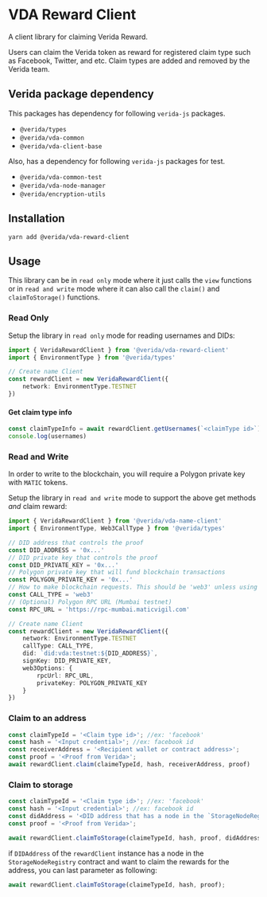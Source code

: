 
# VDA Reward Client

A client library for claiming Verida Reward.

Users can claim the Verida token as reward for registered claim type such as Facebook, Twitter, and etc. Claim types are added and removed by the Verida team.

## Verida package dependency
This packages has dependency for following `verida-js` packages.
- `@verida/types`
- `@verida/vda-common`
- `@verida/vda-client-base`

Also, has a dependency for following `verida-js` packages for test.
- `@verida/vda-common-test`
- `@verida/vda-node-manager`
- `@verida/encryption-utils`

## Installation

```
yarn add @verida/vda-reward-client
```

## Usage

This library can be in `read only` mode where it just calls the `view` functions or in `read and write` mode where it can also call the `claim()` and `claimToStorage()` functions.

### Read Only

Setup the library in `read only` mode for reading usernames and DIDs:

```ts
import { VeridaRewardClient } from '@verida/vda-reward-client'
import { EnvironmentType } from '@verida/types'

// Create name Client
const rewardClient = new VeridaRewardClient({
    network: EnvironmentType.TESTNET
})
```

#### Get claim type info

```ts
const claimTypeInfo = await rewardClient.getUsernames(`<claimType id>`);
console.log(usernames)
```

### Read and Write

In order to write to the blockchain, you will require a Polygon private key with `MATIC` tokens.

Setup the library in `read and write` mode to support the above get methods *and* claim reward:

```ts
import { VeridaRewardClient } from '@verida/vda-name-client'
import { EnvironmentType, Web3CallType } from '@verida/types'

// DID address that controls the proof
const DID_ADDRESS = '0x...'
// DID private key that controls the proof
const DID_PRIVATE_KEY = '0x...'
// Polygon private key that will fund blockchain transactions
const POLYGON_PRIVATE_KEY = '0x...'
// How to make blockchain requests. This should be 'web3' unless using Verida's meta transaction server.
const CALL_TYPE = 'web3'
// (Optional) Polygon RPC URL (Mumbai testnet)
const RPC_URL = 'https://rpc-mumbai.maticvigil.com'

// Create name Client
const rewardClient = new VeridaRewardClient({
    network: EnvironmentType.TESTNET
    callType: CALL_TYPE,
    did: `did:vda:testnet:${DID_ADDRESS}`,
    signKey: DID_PRIVATE_KEY,
    web3Options: {
        rpcUrl: RPC_URL,
        privateKey: POLYGON_PRIVATE_KEY
    }
})
```

### Claim to an address

```ts
const claimTypeId = '<Claim type id>'; //ex: 'facebook'
const hash = '<Input credential>'; //ex: facebook id
const receiverAddress = '<Recipient wallet or contract address>';
const proof = '<Proof from Verida>';
await rewardClient.claim(claimeTypeId, hash, receiverAddress, proof)
```

### Claim to storage

```ts
const claimTypeId = '<Claim type id>'; //ex: 'facebook'
const hash = '<Input credential>'; //ex: facebook id
const didAddress = '<DID address that has a node in the `StorageNodeRegistry` contract>';
const proof = '<Proof from Verida>';

await rewardClient.claimToStorage(claimeTypeId, hash, proof, didAddress);
```

if `DIDAddress` of the `rewardClient` instance has a node in the `StorageNodeRegistry` contract and want to claim the rewards for the address, you can last parameter as following:
```ts
await rewardClient.claimToStorage(claimeTypeId, hash, proof);
```
